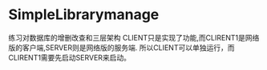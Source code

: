 # SimpleLibrarymanage
练习对数据库的增删改查和三层架构
CLIENT只是实现了功能,而CLIRENT1是网络版的客户端,SERVER则是网络版的服务端.
所以CLIENT可以单独运行，而CLIRENT1需要先启动SERVER来启动。
